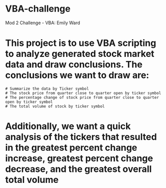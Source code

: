 # VBA-challenge
 Mod 2 Challenge - VBA: Emily Ward

# This project is to use VBA scripting to analyze generated stock market data and draw conclusions. The conclusions we want to draw are:
    # Summarize the data by Ticker symbol
    # The stock price from quarter close to quarter open by ticker symbol
    # The percentage change of stock price from quarter close to quarter open by ticker symbol
    # The total volume of stock by ticker symbol

# Additionally, we want a quick analysis of the tickers that resulted in the greatest percent change increase, greatest percent change decrease, and the greatest overall total volume